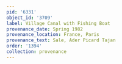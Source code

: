 ```yaml
---
pid: '6331'
object_id: '3709'
label: Village Canal with Fishing Boat
provenance_date: Spring 1982
provenance_location: France, Paris
provenance_text: Sale, Ader Picard Tajan
order: '1394'
collection: provenance
---
```

